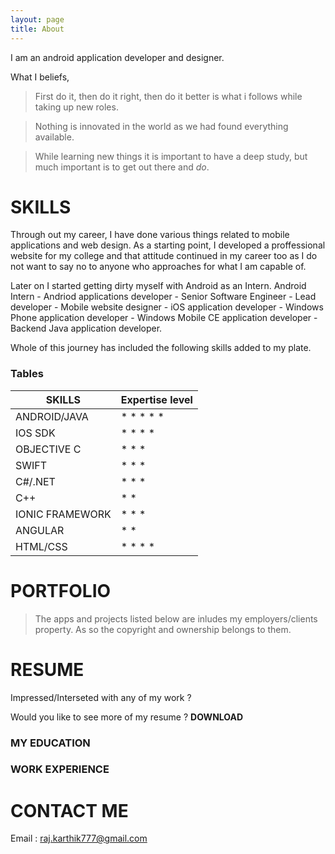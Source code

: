 ```yaml
---
layout: page
title: About
---
```

<!--<div class="profile_kartik"></div>

<style type="text/css">
.profile_kartik {
  top: 50px;
  width: 200px;
  height: 200px;
  position: absolute;
  background-image: url('/about/kartik_profile_pic.jpg');
  background-size: cover;
  display: block;
  border-radius: 100px;
  -webkit-border-radius: 100px;
  -moz-border-radius: 100px;
  border-radius: 99em;
  border: 5px solid #eee;
  box-shadow: 0 3px 2px rgba(0, 0, 0, 0.3);
}
</style>-->



I am an android application developer and designer. 

What I beliefs,

> First do it, then do it right, then do it better is what i follows while taking up new roles.

> Nothing is innovated in the world as we had found everything available.

> While learning new things it is important to have a deep study, but much important is to get out there and *do*.


# SKILLS

  Through out my career, I have done various things related to mobile applications and web design. As a starting point, I developed a proffessional website for my college and that attitude continued in my career too as I do not want to say no to anyone who approaches for what I am capable of. 
      
  Later on I started getting dirty myself with Android as an Intern. Android Intern - Andriod applications developer - Senior Software Engineer - Lead developer - Mobile website designer - iOS application developer - Windows Phone application developer - Windows Mobile CE application developer - Backend Java application developer.
      
  Whole of this journey has included the following skills added to my plate.

### Tables


<table>
  <thead>
    <tr>
      <th>SKILLS</th>
      <th>Expertise level </th>
    </tr>
  </thead>
  <tbody>
    <tr>
      <td>ANDROID/JAVA</td>
      <td>* * * * * </td>
    </tr>
    <tr>
      <td>IOS SDK</td>
      <td>* * * *</td>
    </tr>
    <tr>
      <td>OBJECTIVE C</td>
      <td>* * * </td>
    </tr>
        <tr>
      <td>SWIFT</td>
      <td>* * * </td>
    </tr>
    <tr>
      <td>C#/.NET</td>
      <td>* * *</td>
    </tr>
    <tr>
      <td>C++</td>
      <td>* * </td>
    </tr>
    <tr>
      <td>IONIC FRAMEWORK</td>
      <td>* * *</td>
    </tr>
    <tr>
      <td>ANGULAR</td>
      <td>* *</td>
    </tr>
    <tr>
      <td>HTML/CSS</td>
      <td>* * * * </td>
    </tr>
  </tbody>
</table>

#  PORTFOLIO

> The apps and projects listed below are inludes my employers/clients property. As so the copyright and ownership belongs to them.


# RESUME

Impressed/Interseted with any of my work ?

Would you like to see more of my resume ? <strong>DOWNLOAD</strong>


### MY EDUCATION 

### WORK EXPERIENCE

# CONTACT ME

Email : [raj.karthik777@gmail.com](mailto:raj.karthik777@gmail.com)


